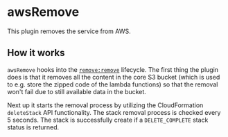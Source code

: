# awsRemove

This plugin removes the service from AWS.

## How it works

`awsRemove` hooks into the [`remove:remove`](/lib/plugins/remove) lifecycle. The first thing the plugin does
is that it removes all the content in the core S3 bucket (which is used to e.g. store the zipped code of the
lambda functions) so that the removal won't fail due to still available data in the bucket.

Next up it starts the removal process by utilizing the CloudFormation `deleteStack` API functionality.
The stack removal process is checked every 5 seconds. The stack is successfully create if a `DELETE_COMPLETE` stack
status is returned.
